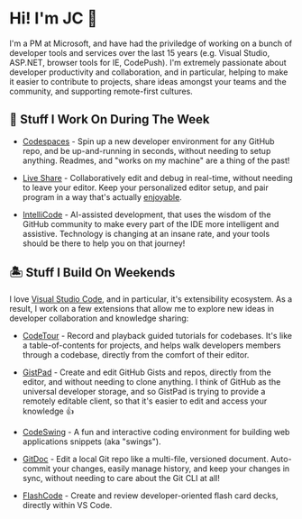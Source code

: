 # Hi! I'm JC 👋

I'm a PM at Microsoft, and have had the priviledge of working on a bunch of developer tools and services over the last 15 years (e.g. Visual Studio, ASP.NET, browser tools for IE, CodePush). I'm extremely passionate about developer productivity and collaboration, and in particular, helping to make it easier to contribute to projects, share ideas amongst your teams and the community, and supporting remote-first cultures.

## 🏢 Stuff I Work On During The Week

- [Codespaces](https://aka.ms/vscs) - Spin up a new developer environment for any GitHub repo, and be up-and-running in seconds, without needing to setup anything. Readmes, and "works on my machine" are a thing of the past!

- [Live Share](https://aka.ms/vsls) - Collaboratively edit and debug in real-time, without needing to leave your editor. Keep your personalized editor setup, and pair program in a way that's actually [enjoyable](https://aka.ms/vsls-modality).

- [IntelliCode](https://aka.ms/vsintellicode) - AI-assisted development, that uses the wisdom of the GitHub community to make every part of the IDE more intelligent and assistive. Technology is changing at an insane rate, and your tools should be there to help you on that journey!

## 🏝️ Stuff I Build On Weekends

I love [Visual Studio Code](https://code.visualstudio.com), and in particular, it's extensibility ecosystem. As a result, I work on a few extensions that allow me to explore new ideas in developer collaboration and knowledge sharing:

- [CodeTour](https://aka.ms/codetour) - Record and playback guided tutorials for codebases. It's like a table-of-contents for projects, and helps walk developers members through a codebase, directly from the comfort of their editor.

- [GistPad](https://aka.ms/gistpad) - Create and edit GitHub Gists and repos, directly from the editor, and without needing to clone anything. I think of GitHub as the universal developer storage, and so GistPad is trying to provide a remotely editable client, so that it's easier to edit and access your knowledge 👍

- [CodeSwing](https://aka.ms/codeswing) - A fun and interactive coding environment for building web applications snippets (aka "swings").

- [GitDoc](https://aka.ms/gitdoc) - Edit a local Git repo like a multi-file, versioned document. Auto-commit your changes, easily manage history, and keep your changes in sync, without needing to care about the Git CLI at all!

- [FlashCode](https://marketplace.visualstudio.com/items?itemName=codespaces-Contrib.flashcode) - Create and review developer-oriented flash card decks, directly within VS Code. 
